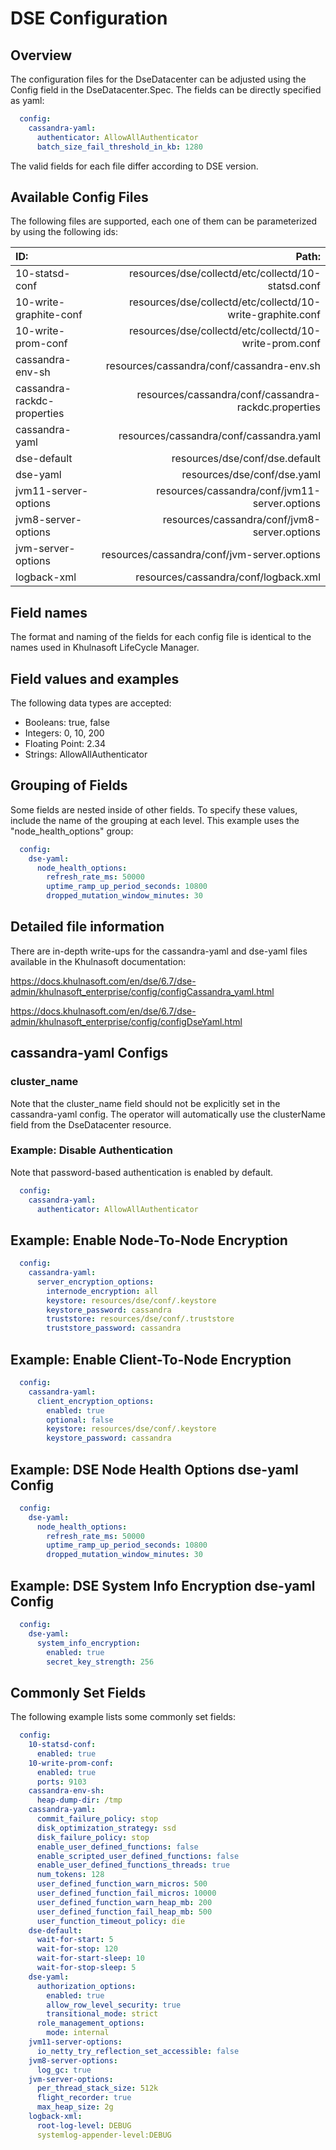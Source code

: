# DSE Configuration

## Overview

The configuration files for the DseDatacenter can be adjusted using the Config field in the DseDatacenter.Spec. The fields can be directly specified as yaml:

```yaml
  config:
    cassandra-yaml:
      authenticator: AllowAllAuthenticator
      batch_size_fail_threshold_in_kb: 1280
```

The valid fields for each file differ according to DSE version.

## Available Config Files

The following files are supported, each one of them can be parameterized by using the following ids:

|ID:                          |Path:                                                     |
|:----------------------------|---------------------------------------------------------:|
|10-statsd-conf               |resources/dse/collectd/etc/collectd/10-statsd.conf        |
|10-write-graphite-conf       |resources/dse/collectd/etc/collectd/10-write-graphite.conf|
|10-write-prom-conf           |resources/dse/collectd/etc/collectd/10-write-prom.conf    |
|cassandra-env-sh             |resources/cassandra/conf/cassandra-env.sh                 |
|cassandra-rackdc-properties  |resources/cassandra/conf/cassandra-rackdc.properties      |
|cassandra-yaml               |resources/cassandra/conf/cassandra.yaml                   |
|dse-default                  |resources/dse/conf/dse.default                            |
|dse-yaml                     |resources/dse/conf/dse.yaml                               |
|jvm11-server-options         |resources/cassandra/conf/jvm11-server.options             |
|jvm8-server-options          |resources/cassandra/conf/jvm8-server.options              |
|jvm-server-options           |resources/cassandra/conf/jvm-server.options               |
|logback-xml                  |resources/cassandra/conf/logback.xml                      |

## Field names

The format and naming of the fields for each config file is identical to the names used in Khulnasoft LifeCycle Manager.

## Field values and examples

The following data types are accepted:

- Booleans:          true, false
- Integers:          0, 10, 200
- Floating Point:    2.34
- Strings:           AllowAllAuthenticator

## Grouping of Fields

Some fields are nested inside of other fields. To specify these values, include the name of the grouping at each level. This example uses the "node_health_options" group:

```yaml
  config:
    dse-yaml:
      node_health_options:
        refresh_rate_ms: 50000
        uptime_ramp_up_period_seconds: 10800
        dropped_mutation_window_minutes: 30
```

## Detailed file information

There are in-depth write-ups for the cassandra-yaml and dse-yaml files available in the Khulnasoft documentation:

https://docs.khulnasoft.com/en/dse/6.7/dse-admin/khulnasoft_enterprise/config/configCassandra_yaml.html

https://docs.khulnasoft.com/en/dse/6.7/dse-admin/khulnasoft_enterprise/config/configDseYaml.html

## cassandra-yaml Configs

### cluster_name

Note that the cluster_name field should not be explicitly set in the cassandra-yaml config. The operator will automatically use the clusterName field from the DseDatacenter resource.

### Example: Disable Authentication

Note that password-based authentication is enabled by default.

```yaml
  config:
    cassandra-yaml:
      authenticator: AllowAllAuthenticator
```


## Example: Enable Node-To-Node Encryption

```yaml
  config:
    cassandra-yaml:
      server_encryption_options:
        internode_encryption: all
        keystore: resources/dse/conf/.keystore
        keystore_password: cassandra
        truststore: resources/dse/conf/.truststore
        truststore_password: cassandra
```


## Example: Enable Client-To-Node Encryption

```yaml
  config:
    cassandra-yaml:
      client_encryption_options:
        enabled: true
        optional: false
        keystore: resources/dse/conf/.keystore
        keystore_password: cassandra
```


## Example: DSE Node Health Options dse-yaml Config

```yaml
  config:
    dse-yaml:
      node_health_options:
        refresh_rate_ms: 50000
        uptime_ramp_up_period_seconds: 10800
        dropped_mutation_window_minutes: 30
```


## Example: DSE System Info Encryption dse-yaml Config

```yaml
  config:
    dse-yaml:
      system_info_encryption:
        enabled: true
        secret_key_strength: 256
```


## Commonly Set Fields

The following example lists some commonly set fields:

```yaml
  config:
    10-statsd-conf:
      enabled: true
    10-write-prom-conf:
      enabled: true
      ports: 9103
    cassandra-env-sh:
      heap-dump-dir: /tmp
    cassandra-yaml:
      commit_failure_policy: stop
      disk_optimization_strategy: ssd
      disk_failure_policy: stop
      enable_user_defined_functions: false
      enable_scripted_user_defined_functions: false
      enable_user_defined_functions_threads: true
      num_tokens: 128
      user_defined_function_warn_micros: 500
      user_defined_function_fail_micros: 10000
      user_defined_function_warn_heap_mb: 200
      user_defined_function_fail_heap_mb: 500
      user_function_timeout_policy: die
    dse-default:
      wait-for-start: 5
      wait-for-stop: 120
      wait-for-start-sleep: 10
      wait-for-stop-sleep: 5
    dse-yaml:
      authorization_options:
        enabled: true
        allow_row_level_security: true
        transitional_mode: strict
      role_management_options:
        mode: internal
    jvm11-server-options:
      io_netty_try_reflection_set_accessible: false
    jvm8-server-options:
      log_gc: true
    jvm-server-options:
      per_thread_stack_size: 512k
      flight_recorder: true
      max_heap_size: 2g
    logback-xml:
      root-log-level: DEBUG
      systemlog-appender-level:DEBUG
```
